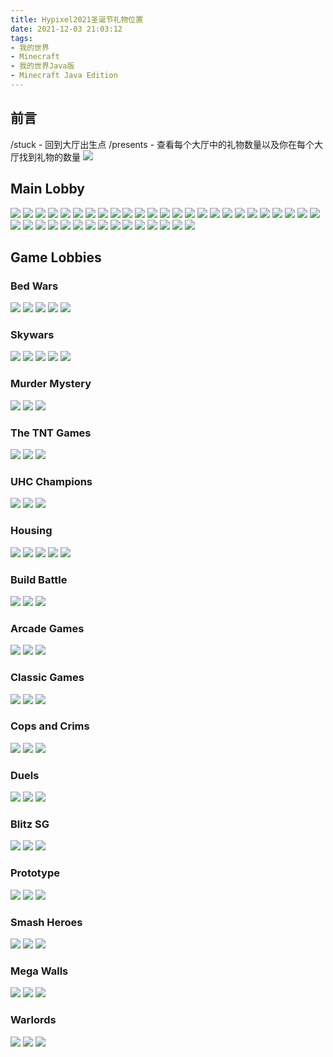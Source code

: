 ```yaml
---
title: Hypixel2021圣诞节礼物位置
date: 2021-12-03 21:03:12
tags:
- 我的世界
- Minecraft
- 我的世界Java版
- Minecraft Java Edition
---
```


## 前言
/stuck - 回到大厅出生点
/presents - 查看每个大厅中的礼物数量以及你在每个大厅找到礼物的数量
![](http://cdn.xyz8848.com/img/blog/9/1.png)

## Main Lobby
![](http://cdn.xyz8848.com/img/blog/9/2.png)
![](http://cdn.xyz8848.com/img/blog/9/3.png)
![](http://cdn.xyz8848.com/img/blog/9/4.png)
![](http://cdn.xyz8848.com/img/blog/9/5.png)
![](http://cdn.xyz8848.com/img/blog/9/6.png)
![](http://cdn.xyz8848.com/img/blog/9/7.png)
![](http://cdn.xyz8848.com/img/blog/9/8.png)
![](http://cdn.xyz8848.com/img/blog/9/9.png)
![](http://cdn.xyz8848.com/img/blog/9/10.png)
![](http://cdn.xyz8848.com/img/blog/9/11.png)
![](http://cdn.xyz8848.com/img/blog/9/12.png)
![](http://cdn.xyz8848.com/img/blog/9/13.png)
![](http://cdn.xyz8848.com/img/blog/9/14.png)
![](http://cdn.xyz8848.com/img/blog/9/15.png)
![](http://cdn.xyz8848.com/img/blog/9/16.png)
![](http://cdn.xyz8848.com/img/blog/9/17.png)
![](http://cdn.xyz8848.com/img/blog/9/18.png)
![](http://cdn.xyz8848.com/img/blog/9/19.png)
![](http://cdn.xyz8848.com/img/blog/9/20.png)
![](http://cdn.xyz8848.com/img/blog/9/21.png)
![](http://cdn.xyz8848.com/img/blog/9/22.png)
![](http://cdn.xyz8848.com/img/blog/9/23.png)
![](http://cdn.xyz8848.com/img/blog/9/24.png)
![](http://cdn.xyz8848.com/img/blog/9/25.png)
![](http://cdn.xyz8848.com/img/blog/9/26.png)
![](http://cdn.xyz8848.com/img/blog/9/27.png)
![](http://cdn.xyz8848.com/img/blog/9/28.png)
![](http://cdn.xyz8848.com/img/blog/9/29.png)
![](http://cdn.xyz8848.com/img/blog/9/30.png)
![](http://cdn.xyz8848.com/img/blog/9/31.png)
![](http://cdn.xyz8848.com/img/blog/9/32.png)
![](http://cdn.xyz8848.com/img/blog/9/33.png)
![](http://cdn.xyz8848.com/img/blog/9/34.png)
![](http://cdn.xyz8848.com/img/blog/9/35.png)
![](http://cdn.xyz8848.com/img/blog/9/36.png)
![](http://cdn.xyz8848.com/img/blog/9/37.png)
![](http://cdn.xyz8848.com/img/blog/9/38.png)
![](http://cdn.xyz8848.com/img/blog/9/39.png)
![](http://cdn.xyz8848.com/img/blog/9/40.png)
![](http://cdn.xyz8848.com/img/blog/9/41.png)

## Game Lobbies
### Bed Wars
![](http://cdn.xyz8848.com/img/blog/9/42.png)
![](http://cdn.xyz8848.com/img/blog/9/43.png)
![](http://cdn.xyz8848.com/img/blog/9/44.png)
![](http://cdn.xyz8848.com/img/blog/9/45.png)
![](http://cdn.xyz8848.com/img/blog/9/46.png)

### Skywars
![](http://cdn.xyz8848.com/img/blog/9/47.png)
![](http://cdn.xyz8848.com/img/blog/9/48.png)
![](http://cdn.xyz8848.com/img/blog/9/49.png)
![](http://cdn.xyz8848.com/img/blog/9/50.png)
![](http://cdn.xyz8848.com/img/blog/9/51.png)

### Murder Mystery
![](http://cdn.xyz8848.com/img/blog/9/52.png)
![](http://cdn.xyz8848.com/img/blog/9/53.png)
![](http://cdn.xyz8848.com/img/blog/9/54.png)

### The TNT Games
![](http://cdn.xyz8848.com/img/blog/9/55.png)
![](http://cdn.xyz8848.com/img/blog/9/56.png)
![](http://cdn.xyz8848.com/img/blog/9/57.png)

### UHC Champions
![](http://cdn.xyz8848.com/img/blog/9/58.png)
![](http://cdn.xyz8848.com/img/blog/9/59.png)
![](http://cdn.xyz8848.com/img/blog/9/60.png)

### Housing
![](http://cdn.xyz8848.com/img/blog/9/61.png)
![](http://cdn.xyz8848.com/img/blog/9/62.png)
![](http://cdn.xyz8848.com/img/blog/9/63.png)
![](http://cdn.xyz8848.com/img/blog/9/64.png)
![](http://cdn.xyz8848.com/img/blog/9/65.png)

### Build Battle
![](http://cdn.xyz8848.com/img/blog/9/66.png)
![](http://cdn.xyz8848.com/img/blog/9/67.png)
![](http://cdn.xyz8848.com/img/blog/9/68.png)

### Arcade Games
![](http://cdn.xyz8848.com/img/blog/9/69.png)
![](http://cdn.xyz8848.com/img/blog/9/70.png)
![](http://cdn.xyz8848.com/img/blog/9/71.png)

### Classic Games
![](http://cdn.xyz8848.com/img/blog/9/72.png)
![](http://cdn.xyz8848.com/img/blog/9/73.png)
![](http://cdn.xyz8848.com/img/blog/9/74.png)

### Cops and Crims
![](http://cdn.xyz8848.com/img/blog/9/75.png)
![](http://cdn.xyz8848.com/img/blog/9/76.png)
![](http://cdn.xyz8848.com/img/blog/9/77.png)

### Duels
![](http://cdn.xyz8848.com/img/blog/9/78.png)
![](http://cdn.xyz8848.com/img/blog/9/79.png)
![](http://cdn.xyz8848.com/img/blog/9/80.png)

### Blitz SG
![](http://cdn.xyz8848.com/img/blog/9/81.png)
![](http://cdn.xyz8848.com/img/blog/9/82.png)
![](http://cdn.xyz8848.com/img/blog/9/83.png)

### Prototype
![](http://cdn.xyz8848.com/img/blog/9/84.png)
![](http://cdn.xyz8848.com/img/blog/9/85.png)
![](http://cdn.xyz8848.com/img/blog/9/86.png)

### Smash Heroes
![](http://cdn.xyz8848.com/img/blog/9/87.png)
![](http://cdn.xyz8848.com/img/blog/9/88.png)
![](http://cdn.xyz8848.com/img/blog/9/89.png)

### Mega Walls
![](http://cdn.xyz8848.com/img/blog/9/90.png)
![](http://cdn.xyz8848.com/img/blog/9/91.png)
![](http://cdn.xyz8848.com/img/blog/9/92.png)

### Warlords
![](http://cdn.xyz8848.com/img/blog/9/93.png)
![](http://cdn.xyz8848.com/img/blog/9/94.png)
![](http://cdn.xyz8848.com/img/blog/9/95.png)

<script src="https://giscus.app/client.js"
        data-repo="XyzComments/blog.xyz8848.com"
        data-repo-id="R_kgDOHq8Hag"
        data-category="Comments"
        data-category-id="DIC_kwDOHq8Has4CQRHf"
        data-mapping="pathname"
        data-reactions-enabled="1"
        data-emit-metadata="0"
        data-input-position="top"
        data-theme="light"
        data-lang="zh-CN"
        crossorigin="anonymous"
        async>
</script>
